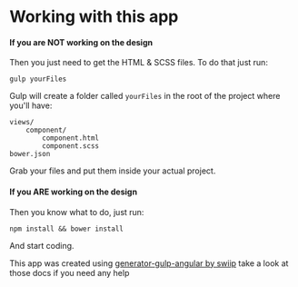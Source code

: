 Working with this app
===

#### If you are NOT working on the design

Then you just need to get the HTML & SCSS files. To do that just run:

```
gulp yourFiles
```

Gulp will create a folder called `yourFiles` in the root of the project where you'll have:

```
views/
	component/
		component.html
		component.scss
bower.json
```

Grab your files and put them inside your actual project.

#### If you ARE working on the design

Then you know what to do, just run:

`npm install && bower install`

And start coding.

This app was created using [generator-gulp-angular by swiip](https://github.com/Swiip/generator-gulp-angular) take a look at those docs if you need any help